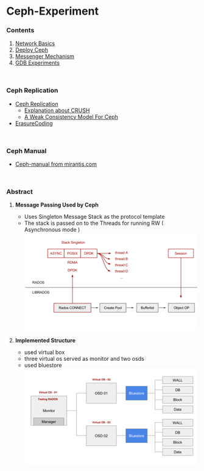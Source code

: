# Ceph-Experiment

### Contents
1. [Network Basics](/network-basic)
2. [Deploy Ceph](/ceph-deploy)
3. [Messenger Mechanism](/messenger)
4. [GDB Experiments](/gdb-Experiment)

<br>


### Ceph Replication
- [Ceph Replication](Ceph-Replication)
  - [Explanation about CRUSH](Ceph-Replication/crush.md)
  - [A Weak Consistency Model For Ceph](Ceph-Replication/weak.md)
- [ErasureCoding](ErasureCoding-Experiment)

<br>

### Ceph Manual
- [Ceph-manual from mirantis.com](Ceph-manual/mirantis.md)


<br>

### Abstract

1. **Message Passing Used by Ceph**
    - Uses Singleton Message Stack as the protocol template
    - The stack is passed on to the Threads for running RW ( Asynchronous mode )
![image-2](img/2_i.png)


2. **Implemented Structure**
    - used virtual box
    - three virtual os served as monitor and two osds
    - used bluestore
![ceph_structure](/ceph-deploy/ceph_test.png)
